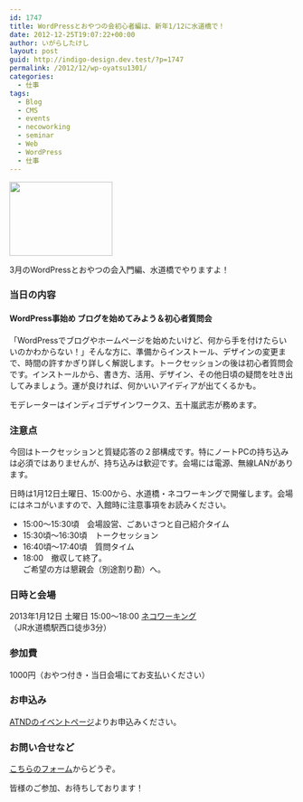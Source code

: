 ```yaml
---
id: 1747
title: WordPressとおやつの会初心者編は、新年1/12に水道橋で！
date: 2012-12-25T19:07:22+00:00
author: いがらしたけし
layout: post
guid: http://indigo-design.dev.test/?p=1747
permalink: /2012/12/wp-oyatsu1301/
categories:
  - 仕事
tags:
  - Blog
  - CMS
  - events
  - necoworking
  - seminar
  - Web
  - WordPress
  - 仕事
---
```

<a href="https://picasaweb.google.com/lh/photo/KpRk1D0d-sEgSQMo5zk9yaFkpfZeH02Ryj0dv4D59lo?feat=embedwebsite"><img src="https://lh5.googleusercontent.com/-OooT0EVtM_Q/UNl36s4hDjI/AAAAAAAAAkg/zrJNh8Xiajg/s800/new_logo_182x131.jpg" height="131" width="182" /></a>

3月のWordPressとおやつの会入門編、水道橋でやりますよ！

<h3>当日の内容</h3>
<h4>WordPress事始め ブログを始めてみよう＆初心者質問会</h4>

「WordPressでブログやホームページを始めたいけど、何から手を付けたらいいのかわからない！」そんな方に、準備からインストール、デザインの変更まで、時間の許すかぎり詳しく解説します。トークセッションの後は初心者質問会です。インストールから、書き方、活用、デザイン、その他日頃の疑問を吐き出してみましょう。運が良ければ、何かいいアイディアが出てくるかも。

モデレーターはインディゴデザインワークス、五十嵐武志が務めます。

<h3>注意点</h3>

今回はトークセッションと質疑応答の２部構成です。特にノートPCの持ち込みは必須ではありませんが、持ち込みは歓迎です。会場には電源、無線LANがあります。

日時は1月12日土曜日、15:00から、水道橋・ネコワーキングで開催します。会場にはネコがいますので、入館時に注意事項をお読みください。
<ul>
	<li>15:00～15:30頃　会場設営、ごあいさつと自己紹介タイム</li>
	<li>15:30頃～16:30頃　トークセッション</li>
	<li>16:40頃～17:40頃　質問タイム</li>
	<li>18:00　撤収して終了。<br />ご希望の方は懇親会（別途割り勘）へ。</li>
</ul>
<h3>日時と会場</h3>

2013年1月12日 土曜日 15:00～18:00 <a href="http://goo.gl/maps/j1wzp">ネコワーキング</a>（JR水道橋駅西口徒歩3分）

<h3>参加費</h3>

1000円（おやつ付き・当日会場にてお支払いください）

<h3>お申込み</h3>

<a href="http://atnd.org/event/wpoyatsu1301">ATNDのイベントページ</a>よりお申込みください。

<h3>お問い合せなど</h3>

<a href="/about-the-author/#contact">こちらのフォーム</a>からどうぞ。

皆様のご参加、お待ちしております！